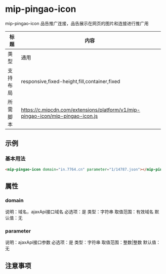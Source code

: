 # mip-pingao-icon

mip-pingao-icon 品告推广连接，品告展示在网页的图片和连接进行推广用

标题|内容
----|----
类型|通用
支持布局|responsive,fixed-height,fill,container,fixed
所需脚本|https://c.mipcdn.com/extensions/platform/v1/mip-pingao-icon/mip-pingao-icon.js

## 示例

### 基本用法
```html
<mip-pingao-icon domain="in.7764.cn" parameter="1/14787.json"></mip-pingao-icon>
```

## 属性

### domain

说明：域名，ajaxApi接口域名
必选项：是
类型：字符串
取值范围：有效域名
默认值：无

### parameter

说明：ajaxApi接口参数
必选项：是
类型：字符串
取值范围：整数|整数
默认值：无

## 注意事项

